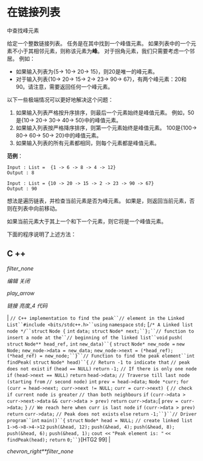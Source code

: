 # 在链接列表

中查找峰元素

给定一个整数链接列表。 任务是在其中找到一个峰值元素。 如果列表中的一个元素不小于其相邻元素，则称该元素为**峰**。 对于拐角元素，我们只需要考虑一个邻居。 例如：

*   如果输入列表为{5-> 10-> 20-> 15}，则20是唯一的峰元素。
*   对于输入列表{10-> 20-> 15-> 2-> 23-> 90-> 67}，有两个峰元素：20和90。请注意，需要返回任何一个峰元素。

以下一些极端情况可以更好地解决这个问题：

1.  如果输入列表严格按升序排序，则最后一个元素始终是峰值元素。 例如，50是{10-> 20-> 30-> 40-> 50}中的峰值元素。
2.  如果输入列表按严格降序排序，则第一个元素始终是峰值元素。 100是{100-> 80-> 60-> 50-> 20}中的峰值元素。
3.  如果输入列表的所有元素都相同，则每个元素都是峰值元素。

**范例**：

```
Input : List =  {1 -> 6 -> 8 -> 4 -> 12}
Output : 8

Input : List = {10 -> 20 -> 15 -> 2 -> 23 -> 90 -> 67}
Output : 90

```

想法是遍历链表，并检查当前元素是否为峰元素。 如果是，则返回当前元素，否则在列表中向前移动。

如果当前元素大于其上一个和下一个元素，则它将是一个峰值元素。

下面的程序说明了上述方法：

## C ++

*filter_none*

*编辑*
*关闭*

*play_arrow*

*链接*
*亮度_4*
*代码*

| `// C++ implementation to find the peak``// element in the Linked List``#include <bits/stdc++.h>``using` `namespace` `std;` [`/* A Linked list node */``struct` `Node {` `int` `data;` `struct` `Node* next;``};``// function to insert a node at the``// beginning of the linked list``void` `push(` `struct` `Node** head_ref,` `int` `new_data)``{` `struct` `Node* new_node =` `new` `Node;` `new_node->data = new_data;` `new_node->next = (*head_ref);` `(*head_ref) = new_node;``}``// Function to find the peak element``int` `findPeak(` `struct` `Node* head)``{` `// Return -1 to indicate that` `// peak does not exist` `if` `(head == NULL)` `return` `-1;` `// If there is only one node` `if` `(head->next == NULL)` `return` `head->data;` `// Traverse till last node (starting from` `// second node)` `int` `prev = head->data;` `Node *curr;` `for` `(curr = head->next; curr->next != NULL;` `curr = curr->next) {` `// check if current node is greater` `// than both neighbours` `if` `(curr->data > curr->next->data` `&& curr->data > prev)` `return` `curr->data;`[ `prev = curr->data;` `}` `// We reach here when curr is last node` `if` `(curr->data > prev)` `return` `curr->data;` `// Peak does not exists` `else` `return` `-1;``}``// Driver program``int` `main()``{`​​ `struct` `Node* head = NULL;` `// create linked list 1->6->8->4->12` `push(&head, 12);` `push(&head, 4);` `push(&head, 8);` `push(&head, 6);` `push(&head, 1);` `cout <<` `"Peak element is: "` `<< findPeak(head);` `return` `0;``}`[HTG2 99] |

*chevron_right**filter_none*